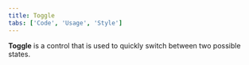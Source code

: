```yaml
---
title: Toggle
tabs: ['Code', 'Usage', 'Style']
---
```


**Toggle** is a control that is used to quickly switch between two possible states.

<component 
    name="Toggle"
    component="toggle" 
    variation="toggle"
    experimental="true"
    >
</component>
<component 
    name="Small Toggle"
    component="toggle" 
    variation="toggle--small"
    experimental="true"
    >
</component>
<component-docs component="toggle" experimental="true"></component-docs>

